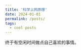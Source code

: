 ```yaml
---
title: '科学上网原理'
date: 2024-01-01
permalink: /posts/
tags:
  - cool posts
---
```


终于有空闲时间做点自己喜欢的事情。
